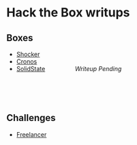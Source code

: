 # Hack the Box writups

## Boxes

- [Shocker](./Shocker.md)
- [Cronos](./Cronos.md)
- [SolidState](./SolidState.md)     <span id=pending>_Writeup Pending_</span>


<br/>
<br/>
<br/>

## Challenges

- [Freelancer](./challenges/freelancer.md)
